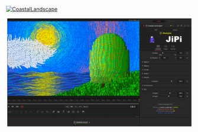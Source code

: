 [![CoastalLandscape](https://user-images.githubusercontent.com/78935215/171990744-ed32ac74-2b33-4bb9-9f84-2012da2f967e.gif)](CoastalLandscape.fuse)

[![Screenshot](CoastalLandscape_screenshot.png)](https://www.shadertoy.com/view/fstyD4 "View on Shadertoy.com")